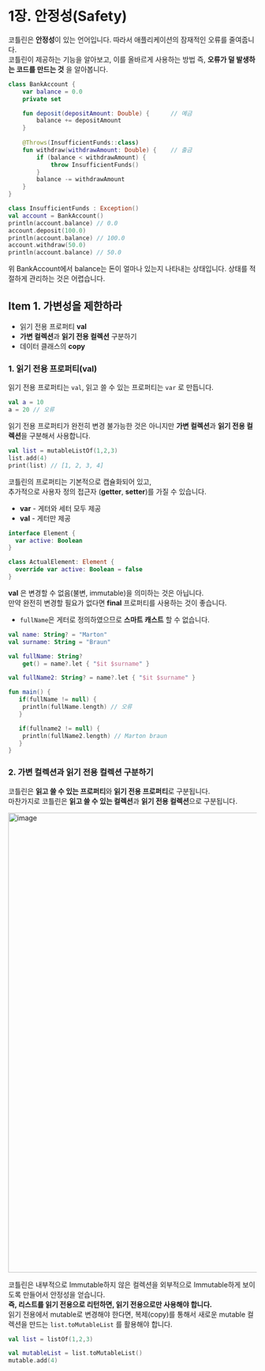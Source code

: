 # 1장. 안정성(Safety)
코틀린은 **안정성**이 있는 언어입니다. 따라서 애플리케이션의 잠재적인 오류를 줄여줍니다.  
코틀린이 제공하는 기능을 알아보고, 이를 올바르게 사용하는 방법 즉, **오류가 덜 발생하는 코드를 만드는 것** 을 알아봅니다.

``` kotlin
class BankAccount {
	var balance = 0.0
	private set

	fun deposit(depositAmount: Double) {      // 예금
		balance += depositAmount
	}
	
	@Throws(InsufficientFunds::class)
	fun withdraw(withdrawAmount: Double) {    // 출금
		if (balance < withdrawAmount) {
			throw InsufficientFunds()
		}
		balance -= withdrawAmount
	}
}

class InsufficientFunds : Exception()
val account = BankAccount()
println(account.balance) // 0.0
account.deposit(100.0)
println(account.balance) // 100.0
account.withdraw(50.0)
println(account.balance) // 50.0
```
위 BankAccount에서 balance는 돈이 얼마나 있는지 나타내는 상태입니다. 상태를 적절하게 관리하는 것은 어렵습니다.

## Item 1. 가변성을 제한하라
- 읽기 전용 프로퍼티 **val**
- **가변 컬렉션**과 **읽기 전용 컬렉션** 구분하기
- 데이터 클래스의 **copy**

### 1. 읽기 전용 프로퍼티(val)
읽기 전용 프로퍼티는 `val`, 읽고 쓸 수 있는 프로퍼티는 `var` 로 만듭니다.
``` kotlin
val a = 10
a = 20 // 오류
```

읽기 전용 프로퍼티가 완전히 변경 불가능한 것은 아니지만 **가변 컬렉션**과 **읽기 전용 컬렉션**을 구분해서 사용합니다.

``` kotlin
val list = mutableListOf(1,2,3)
list.add(4)
print(list) // [1, 2, 3, 4]
```


코틀린의 프로퍼티는 기본적으로 캡슐화되어 있고,  
추가적으로 사용자 정의 접근자 (**getter**, **setter**)를 가질 수 있습니다.  
- **var** - 게터와 세터 모두 제공
- **val** - 게터만 제공

```kotlin
interface Element {
  var active: Boolean
}

class ActualElement: Element {
  override var active: Boolean = false
}
```

**val** 은 변경할 수 없음(불변, immutable)을 의미하는 것은 아닙니다.  
만약 완전히 변경할 필요가 없다면 **final** 프로퍼티를 사용하는 것이 좋습니다.  
- `fullName`은 게터로 정의하였으므로 **스마트 캐스트** 할 수 없습니다.
``` kotlin
val name: String? = "Marton"
val surname: String = "Braun"

val fullName: String?
    get() = name?.let { "$it $surname" }

val fullName2: String? = name?.let { "$it $surname" }

fun main() {
   if(fullName != null) {
	println(fullName.length) // 오류
   }

   if(fullname2 != null) {
	println(fullName2.length) // Marton braun
   }
}
```

### 2. 가변 컬렉션과 읽기 전용 컬렉션 구분하기
코틀린은 **읽고 쓸 수 있는 프로퍼티**와 **읽기 전용 프로퍼티**로 구분됩니다.   
마찬가지로 코틀린은 **읽고 쓸 수 있는 컬렉션**과 **읽기 전용 컬렉션**으로 구분됩니다.  

<img width="930" alt="image" src="https://github.com/kimdoha/TIL/assets/62235737/26bc4191-116d-4819-a0fe-4ca8ade94fa5">

코틀린은 내부적으로 Immutable하지 않은 컬렉션을 외부적으로 Immutable하게 보이도록 만들어서 안정성을 얻습니다.   
**즉, 리스트를 읽기 전용으로 리턴하면, 읽기 전용으로만 사용해야 합니다.**  
읽기 전용에서 mutable로 변경해야 한다면, 복제(copy)를 통해서 새로운 mutable 컬렉션을 만드는 `list.toMutableList` 를 활용해야 합니다.  
``` kotlin
val list = listOf(1,2,3)

val mutableList = list.toMutableList()
mutable.add(4)
```
